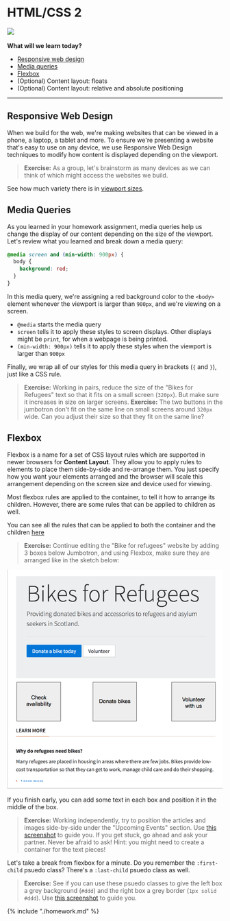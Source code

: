 # HTML/CSS 2

![](https://img.shields.io/badge/status-ready-green.svg)

**What will we learn today?**

* [Responsive web design](#responsive-web-design)
* [Media queries](#media-queries)
* [Flexbox](#flexbox)
* (Optional) Content layout: floats
* (Optional) Content layout: relative and absolute positioning

---

## Responsive Web Design

When we build for the web, we're making websites that can be viewed in a phone,
a laptop, a tablet and more. To ensure we're presenting a website that's easy to
use on any device, we use Responsive Web Design techniques to modify how content
is displayed depending on the viewport.

> **Exercise:** As a group, let's brainstorm as many devices as we can think of
> which might access the websites we build.

See how much variety there is in
[viewport sizes](https://decadecity.net/blog/2014/08/19/a-device-agnostic-approach-to-inlining-css).

## Media Queries

As you learned in your homework assignment, media queries help us change the
display of our content depending on the size of the viewport. Let's review what
you learned and break down a media query:

```css
@media screen and (min-width: 900px) {
  body {
    background: red;
  }
}
```

In this media query, we're assigning a red background color to the `<body>`
element whenever the viewport is larger than `900px`, and we're viewing on a
screen.

* `@media` starts the media query
* `screen` tells it to apply these styles to screen displays. Other displays
  might be `print`, for when a webpage is being printed.
* `(min-width: 900px)` tells it to apply these styles when the viewport is
  larger than `900px`

Finally, we wrap all of our styles for this media query in brackets (`{` and
`}`), just like a CSS rule.

> **Exercise:** Working in pairs, reduce the size of the "Bikes for Refugees"
> text so that it fits on a small screen (`320px`). But make sure it increases
> in size on larger screens. **Exercise:** The two buttons in the jumbotron
> don't fit on the same line on small screens around `320px` wide. Can you
> adjust their size so that they fit on the same line?

## Flexbox

Flexbox is a name for a set of CSS layout rules which are supported in newer
browsers for **Content Layout**. They allow you to apply rules to elements to
place them side-by-side and re-arrange them. You just specify how you want your
elements arranged and the browser will scale this arrangement depending on the
screen size and device used for viewing.

Most flexbox rules are applied to the container, to tell it how to arrange its
children. However, there are some rules that can be applied to children as well.

You can see all the rules that can be applied to both the container and the
children [here](https://css-tricks.com/snippets/css/a-guide-to-flexbox/)

> **Exercise:** Continue editing the "Bike for refugees" website by adding 3
> boxes below Jumbotron, and using Flexbox, make sure they are arranged like in
> the sketch below:

![](../assets/flexbox_practice.png)

If you finish early, you can add some text in each box and position it in the
middle of the box.

> **Exercise:** Working independently, try to position the articles and images
> side-by-side under the "Upcoming Events" section. Use
> [this screenshot](assets/screenshot-complete.png) to guide you. If you get
> stuck, go ahead and ask your partner. Never be afraid to ask! Hint: you might
> need to create a container for the text pieces!

Let's take a break from flexbox for a minute. Do you remember the `:first-child`
psuedo class? There's a `:last-child` psuedo class as well.

> **Exercise:** See if you can use these psuedo classes to give the left box a
> grey background (`#ddd`) and the right box a grey border (`1px solid #ddd`).
> Use [this screenshot](../assets/screenshot-complete.png) to guide you.

{% include "./homework.md" %}
